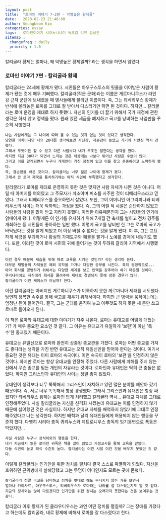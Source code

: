 ```yaml
---
layout: post
title:  "로마인 이야기 7-2편 - 악명높은 황제들"
date:   2020-02-23 21:46:00
author: Seungbeom Kim
categories: essay
tags:	로마인이야기 시오노나나미 독후감 리뷰 감상문
sitemap :
  changefreq : daily
  priority : 1.0
---
```


칼리굴라 황제는 얼마나, 왜 악명높은 황제일까? 라는 생각을 하면서 읽었다.

### 로마인 이야기 7편 - 칼리굴라 황제

칼리굴라는 24세에 황제가 됐다. 시민들은 아우구스투스의 핏줄을 이어받은 사람이 황제가 됐는 것에 매우 기뻐했다. 칼리굴라(작은 군화)라는 이름은 게르마니쿠스가 라인 강 근처 군단에 보내졌을 때 병사들에게 불리던 이름이다. 즉, 그는 티베리우스 황제가 반석에 올려놓은 로마를 그대로 잘 받아서 다스리기만 하면 된 것이다. 하지만... 칼리굴라는 로마 운영을 제대로 하지 못했다. 자신의 인기를 더 끌기 위해서 국가 재정에 관한 생각은 하지 않고 정책을 폈다. 원래 있던 세금을 폐지하고 국고를 낭비하는 사업만을 꾸준히 시행했다.

```
나는 사람에게는 그 나이에 따라 볼 수 있는 것과 없는 것이 있다고 생각한다.
당연한 이치이지만 나의 20대를 생각해보면 자신감, 자존감이 높았고 거기에 자만심 역시 강했다.
그래서 무엇이든 할 수 있고 다른 사람보다 내가 무조건 잘한다는 생각을 했다.
하지만 지금 30대가 되면서 느끼는 것은 세상에는 나보다 뛰어난 사람은 수없이 많다.
그리고 이를 알게되면서 누구나 개개인이 가진 장점이 있고 이를 찾고 존중하려고 노력하게 됐다.
즉, 겸손함을 배운 것이다. 칼리굴라는 너무 젊은 나이에 황제가 됐다.
그래서 큰 로마 제국을 통치하기에는 아직 식견이 부족했다고 생각한다.
```

칼리굴라가 로마를 제대로 운영하지 못한 것은 맞지만 사람 자체가 나쁜 것은 아니다. 어릴 때 아버지를 여의였고 그 주모자가 피소이며 피소를 사주한 것이 티베리우스라고 믿었다. 그래서 티베리우스를 증오하면서 살았다. 또한, 그이 어머니인 아그리피나와 티베리우스의 사이는 더욱 악화되는 과정을 봤다. 즉, 그의 어릴 적 시절은 순탄하지 않았고 사람들의 사랑을 많이 받고 자라지 못했다. 이러한 이유때문인지 그는 시민들의 인기에 얽매이게 됐다. 어떻게든 이 인기를 유지하기 위해 7개월 간 축제를 벌이고 전차 경주를 개최하는 등 시민들이 좋아하는 일만 했다. 이렇게 국고를 낭비만 한 그는 로마의 국고가 바닥났다는 것을 알게 되었고 더 이상 버틸 수 없다는 것을 알게 됐다. 이 후, 그는 교묘하게 세금을 부과하거나 황실의 가재도구와 폐물을 팔거나 노예를 경매에 내놓기도 했다. 또한, 이러한 것이 로마 시민의 귀에 들어가는 것이 두려워 갈리아 지역에서 시행했다.

```
이런 경우 때문에 세습을 위해 따로 교육을 시키는 것인가? 라는 생각이 든다.
대부분 재벌들의 자제들은 해외 유학을 가거나 다양한 공부를 시킨다. 특히 경영학으로...
아마 회사를 경영하기 위해서는 다양한 세계를 보고 인맥을 갖추어야 하기 때문일 것이다.
우리나라에도 자식에게 회사를 물려주어 제대로 경영되지 못해 망한 경우가 많다.
칼리굴라가 이런 케이스가 아닐까? 한다.
```

이런 칼리굴라는 아버지인 게르마니쿠스가 이룩하지 못한 게르마니아 제패를 시도했다. 당연히 정복한 속주를 통해 국고를 채우기 위해서이다. 하지만 큰 병력을 움직이는데는 엄청난 돈이 들어간다. 결국, 그는 군대를 움직여 놓고 아무것도 하지 못한 채 돈만 쓰고 로마로 돌아오게 된다.

이 책은 로마와 유대교에 대한 이야기가 자주 나온다. 로마는 유대교를 어떻게 대했는가? 가 매우 중요한 요소인 것 같다. 그 이유는 유대교가 유일하게 '보편'이 아닌 '특수'한 종교였기 때문이다.

유대교는 유일신으로 로마와 완전히 상충된 종교관을 가졌다. 로마는 어떤 종교를 가져도 좋다라는 생각을 가진 반면 유대교는 오직 유일신만을 믿어야 한다는 것이다. 여기서 중요한 것은 유대는 이미 로마의 속국이다. 이런 속국이 로마의 '보편'을 인정하지 않은 것이다. 하지만 로마는 항상 유대교를 인정해 주었다. 다른 사람에게 피해를 주지 않는 선에서 무슨 종교를 믿든 개인의 자유라는 것이다. 로마인과 유대인은 딱히 큰 충돌은 없었다. 하지만 그리스인과 유대인의 사이는 정말 좋지 않았다.

유대인이 생각보다 너무 똑똑해서 그리스인이 자치하고 있던 많은 분야를 빼앗아 갔기 때문이다. 즉, 서로 너무 똑똑해서 항상 경쟁했다. 그래서 그리스인과 유대인은 항상 싸웠지만 티베리우스 황제는 로마인 답게 처리했고 칼리굴라 역시... 유대교 자체를 그대로 인정해주었다. 사실 칼리굴라는 자신을 신격화 시켰는데 유대교는 이를 인정하지 않기 때문에 싫어했던 것은 사실이다. 하지만 유대교 자체를 배척하지 않았기에 그대로 인정해주었다고 나는 생각한다. 하지만 배척과 달리 유대인들에게 허용되지 않는 행동을 꾸준히 했다. 다행히 시리아 총독 퀴리누스와 페트로니우스 총독의 임기응변으로 폭동은 막았지만...

```
사실 사람은 누구나 상식이외의 행동을 한다.
내가 지금까지 읽은 로마인 귀족은 책을 많이 읽었고 가정교사를 통해 교육을 받았다.
다들 식견이 높고 의식 수준도 높다. 칼리굴라는 어린 시절 이런 것을 배우지 못했던 것 같다.
```

이렇게 칼리굴라는 인기만을 위한 정치를 펼치다 결국 스스로 파멸하게 되었다. 자신을 호위하던 근위병에게 살해당했고 그는 무덤이 어디인지도 모르는 곳에 묻혔다.

```
칼리굴라가 정말 국고를 낭비하고 정치를 멋대로 해도 무너지지 않는 거을 보면서
얼마나 카이사르, 아우구스투스, 티베리우스가 로마라는 나라를 잘 다스렸는지도 알 것 같다.
지금의 정치와는 많이 다르겠지만 인기만을 위한 정치는 오래가지 못한다는 것을 보여주는 것 같다.
```

칼리굴라 이후 황제가 된 클라우디우스는 과연 어떤 정치를 펼칠까? 그는 장애를 가졌다고 하는데도 칼리굴라, 네로 황제에 비해서 로마를 잘 다스렸다고 한다.
